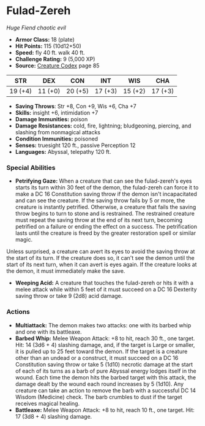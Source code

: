 # Fulad-Zereh

*Huge* *Fiend* *chaotic evil*

- **Armor Class:** 18 (plate)
- **Hit Points:** 115 (10d12+50)
- **Speed:** fly 40 ft. walk 40 ft.
- **Challenge Rating:** 9 (5,000 XP)
- **Source:** [Creature Codex](https://koboldpress.com/kpstore/product/creature-codex-for-5th-edition-dnd) page 85

| STR | DEX | CON | INT | WIS | CHA |
| --- | --- | --- | --- | --- | --- |
| 19 (+4) | 11 (+0) | 20 (+5) | 17 (+3) | 15 (+2) | 17 (+3) |

- **Saving Throws**: Str +8, Con +9, Wis +6, Cha +7
- **Skills:** insight +6, intimidation +7
- **Damage Immunities:** poison
- **Damage Resistances:** cold, fire, lightning; bludgeoning, piercing, and slashing from nonmagical attacks
- **Condition Immunities:** poisoned
- **Senses:** truesight 120 ft., passive Perception 12
- **Languages:** Abyssal, telepathy 120 ft.

### Special Abilities

- **Petrifying Gaze:** When a creature that can see the fulad-zereh's eyes starts its turn within 30 feet of the demon, the fulad-zereh can force it to make a DC 16 Constitution saving throw if the demon isn't incapacitated and can see the creature. If the saving throw fails by 5 or more, the creature is instantly petrified. Otherwise, a creature that fails the saving throw begins to turn to stone and is restrained. The restrained creature must repeat the saving throw at the end of its next turn, becoming petrified on a failure or ending the effect on a success. The petrification lasts until the creature is freed by the greater restoration spell or similar magic.

Unless surprised, a creature can avert its eyes to avoid the saving throw at the start of its turn. If the creature does so, it can't see the demon until the start of its next turn, when it can avert is eyes again. If the creature looks at the demon, it must immediately make the save.
- **Weeping Acid:** A creature that touches the fulad-zereh or hits it with a melee attack while within 5 feet of it must succeed on a DC 16 Dexterity saving throw or take 9 (2d8) acid damage.

### Actions

- **Multiattack:** The demon makes two attacks: one with its barbed whip and one with its battleaxe.
- **Barbed Whip:** Melee Weapon Attack: +8 to hit, reach 30 ft., one target. Hit: 14 (3d6 + 4) slashing damage, and, if the target is Large or smaller, it is pulled up to 25 feet toward the demon. If the target is a creature other than an undead or a construct, it must succeed on a DC 16 Constitution saving throw or take 5 (1d10) necrotic damage at the start of each of its turns as a barb of pure Abyssal energy lodges itself in the wound. Each time the demon hits the barbed target with this attack, the damage dealt by the wound each round increases by 5 (1d10). Any creature can take an action to remove the barb with a successful DC 14 Wisdom (Medicine) check. The barb crumbles to dust if the target receives magical healing.
- **Battleaxe:** Melee Weapon Attack: +8 to hit, reach 10 ft., one target. Hit: 17 (3d8 + 4) slashing damage.


